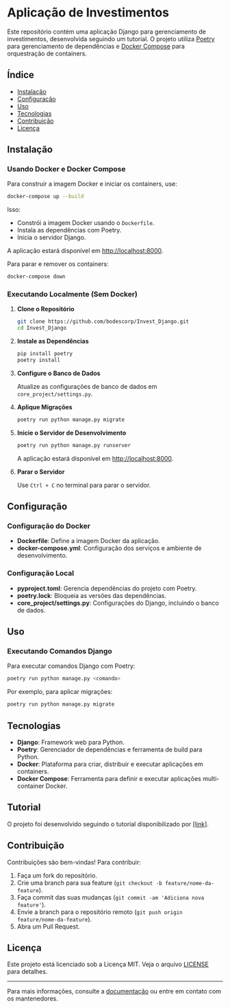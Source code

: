 # Aplicação de Investimentos

Este repositório contém uma aplicação Django para gerenciamento de investimentos, desenvolvida seguindo um tutorial. O projeto utiliza [Poetry](https://python-poetry.org/) para gerenciamento de dependências e [Docker Compose](https://docs.docker.com/compose/) para orquestração de containers.

## Índice

- [Instalação](#instalação)
- [Configuração](#configuração)
- [Uso](#uso)
- [Tecnologias](#tecnologias)
- [Contribuição](#contribuição)
- [Licença](#licença)

## Instalação

### Usando Docker e Docker Compose

Para construir a imagem Docker e iniciar os containers, use:

```bash
docker-compose up --build
```

Isso:

- Constrói a imagem Docker usando o `Dockerfile`.
- Instala as dependências com Poetry.
- Inicia o servidor Django.

A aplicação estará disponível em [http://localhost:8000](http://localhost:8000).

Para parar e remover os containers:

```bash
docker-compose down
```

### Executando Localmente (Sem Docker)

1. **Clone o Repositório**

   ```bash
   git clone https://github.com/bodescorp/Invest_Django.git
   cd Invest_Django
   ```

2. **Instale as Dependências**

   ```bash
   pip install poetry
   poetry install
   ```

3. **Configure o Banco de Dados**

   Atualize as configurações de banco de dados em `core_project/settings.py`.

4. **Aplique Migrações**

   ```bash
   poetry run python manage.py migrate
   ```

5. **Inicie o Servidor de Desenvolvimento**

   ```bash
   poetry run python manage.py runserver
   ```

   A aplicação estará disponível em [http://localhost:8000](http://localhost:8000).

6. **Parar o Servidor**

   Use `Ctrl + C` no terminal para parar o servidor.

## Configuração

### Configuração do Docker

- **Dockerfile**: Define a imagem Docker da aplicação.
- **docker-compose.yml**: Configuração dos serviços e ambiente de desenvolvimento.

### Configuração Local

- **pyproject.toml**: Gerencia dependências do projeto com Poetry.
- **poetry.lock**: Bloqueia as versões das dependências.
- **core_project/settings.py**: Configurações do Django, incluindo o banco de dados.

## Uso

### Executando Comandos Django

Para executar comandos Django com Poetry:

```bash
poetry run python manage.py <comando>
```

Por exemplo, para aplicar migrações:

```bash
poetry run python manage.py migrate
```

## Tecnologias

- **Django**: Framework web para Python.
- **Poetry**: Gerenciador de dependências e ferramenta de build para Python.
- **Docker**: Plataforma para criar, distribuir e executar aplicações em containers.
- **Docker Compose**: Ferramenta para definir e executar aplicações multi-container Docker.

## Tutorial

O projeto foi desenvolvido seguindo o tutorial disponibilizado por [\[link\]](https://pythonando.com.br/).

## Contribuição

Contribuições são bem-vindas! Para contribuir:

1. Faça um fork do repositório.
2. Crie uma branch para sua feature (`git checkout -b feature/nome-da-feature`).
3. Faça commit das suas mudanças (`git commit -am 'Adiciona nova feature'`).
4. Envie a branch para o repositório remoto (`git push origin feature/nome-da-feature`).
5. Abra um Pull Request.

## Licença

Este projeto está licenciado sob a Licença MIT. Veja o arquivo [LICENSE](LICENSE) para detalhes.

---

Para mais informações, consulte a [documentação](docs/README.md) ou entre em contato com os mantenedores.
